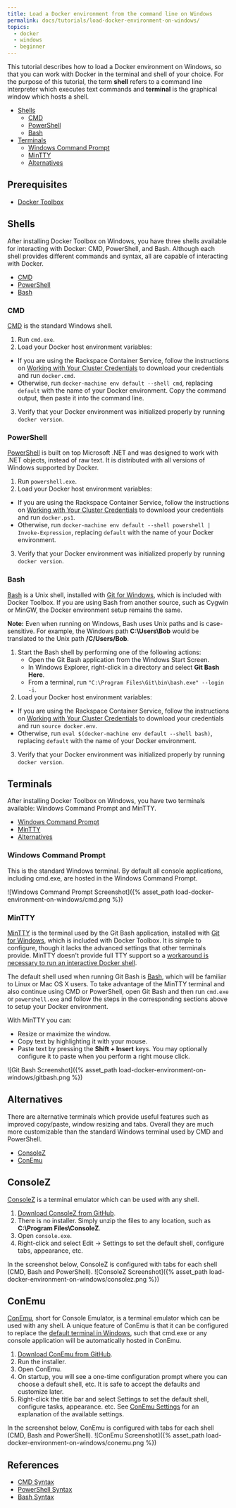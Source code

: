 ```yaml
---
title: Load a Docker environment from the command line on Windows
permalink: docs/tutorials/load-docker-environment-on-windows/
topics:
  - docker
  - windows
  - beginner
---
```


This tutorial describes how to load a Docker environment on Windows, so that you can work
with Docker in the terminal and shell of your choice. For the purpose of this
tutorial, the term **shell** refers to a command line interpreter which executes
text commands and **terminal** is the graphical window which hosts a shell.

* [Shells](#shells)
  * [CMD](#cmd)
  * [PowerShell](#powershell)
  * [Bash](#bash)
* [Terminals](#terminals)
  * [Windows Command Prompt](#cmd-prompt)
  * [MinTTY](#mintty)
  * [Alternatives](#alternatives)

## <a name="prerequisites"></a> Prerequisites

* [Docker Toolbox](https://www.docker.com/toolbox)

## <a name="shells"></a> Shells
After installing Docker Toolbox on Windows, you have three shells available for
interacting with Docker: CMD, PowerShell, and Bash. Although each shell provides
different commands and syntax, all are capable of interacting with Docker.

* [CMD](#cmd)
* [PowerShell](#powershell)
* [Bash](#bash)

### <a name="cmd"></a> CMD
[CMD][cmd-doc] is the standard Windows shell.

1. Run `cmd.exe`.
2. Load your Docker host environment variables:
  * If you are using the Rackspace Container Service, follow the instructions on [Working with Your Cluster Credentials][get-cluster-creds]
    to download your credentials and run `docker.cmd`.
  * Otherwise, run `docker-machine env default --shell cmd`, replacing `default`
    with the name of your Docker environment. Copy the command output, then paste it into the command line.
3. Verify that your Docker environment was initialized properly by running `docker version`.

[cmd-doc]: http://ss64.com/nt/syntax.html
<!-- TODO: REPLACE WITH REAL URL -->
[get-cluster-creds]: http://todo

### <a name="powershell"></a> PowerShell
[PowerShell][powershell-doc] is built on top Microsoft .NET and was designed to
work with .NET objects, instead of raw text. It is distributed with all versions of Windows supported by Docker.

1. Run `powershell.exe`.
2. Load your Docker host environment variables:
  * If you are using the Rackspace Container Service, follow the instructions on [Working with Your Cluster Credentials][get-cluster-creds]
    to download your credentials and run `docker.ps1`.
  * Otherwise, run `docker-machine env default --shell powershell | Invoke-Expression`,
    replacing `default` with the name of your Docker environment.
3. Verify that your Docker environment was initialized properly by running `docker version`.

[powershell-doc]: https://technet.microsoft.com/en-us/library/ms714469.aspx

### <a name="bash"></a> Bash
[Bash][bash-doc] is a Unix shell, installed with [Git for Windows][git-for-windows],
which is included with Docker Toolbox. If you are using Bash from another source, such as Cygwin or MinGW,
the Docker environment setup remains the same.

**Note:** Even when running on Windows, Bash uses Unix paths and is case-sensitive. For example,
the Windows path **C:\Users\Bob** would be translated to the Unix path **/C/Users/Bob**.

1. Start the Bash shell by performing one of the following actions:
    * Open the Git Bash application from the Windows Start Screen.
    * In Windows Explorer, right-click in a directory and select **Git Bash Here**.
    * From a terminal, run `"C:\Program Files\Git\bin\bash.exe" --login -i`.
2. Load your Docker host environment variables:
  * If you are using the Rackspace Container Service, follow the instructions on [Working with Your Cluster Credentials][get-cluster-creds]
    to download your credentials and run `source docker.env`.
  * Otherwise, run `eval $(docker-machine env default --shell bash)`,
    replacing `default` with the name of your Docker environment.
3. Verify that your Docker environment was initialized properly by running `docker version`.

[git-for-windows]: https://git-for-windows.github.io
[bash-doc]: http://www.gnu.org/software/bash/manual/bash.html

## <a name="terminals"></a> Terminals
After installing Docker Toolbox on Windows, you have two terminals available:
Windows Command Prompt and MinTTY.

* [Windows Command Prompt](#cmd-prompt)
* [MinTTY](#mintty)
* [Alternatives](#alternatives)

### <a name="cmd-prompt"></a> Windows Command Prompt
This is the standard Windows terminal. By default all console applications, including cmd.exe,
are hosted in the Windows Command Prompt.

![Windows Command Prompt Screenshot]({% asset_path load-docker-environment-on-windows/cmd.png %})

### <a name="mintty"></a> MinTTY
[MinTTY][mintty] is the terminal used by the Git Bash application, installed with [Git for Windows][git-for-windows],
which is included with Docker Toolbox. It is simple to configure, though it lacks
the advanced settings that other terminals provide. MinTTY doesn't provide full
TTY support so a [workaround is necessary to run an interactive Docker shell][troubleshooting-tty].

The default shell used when running Git Bash is [Bash](#bash), which will be familiar
to Linux or Mac OS X users. To take advantage of the MinTTY terminal and also continue using CMD or PowerShell,
open Git Bash and then run `cmd.exe` or `powershell.exe` and follow the steps
in the corresponding sections above to setup your Docker environment.

With MinTTY you can:

* Resize or maximize the window.
* Copy text by highlighting it with your mouse.
* Paste text by pressing the **Shift + Insert** keys. You may optionally
  configure it to paste when you perform a right mouse click.<br/>

![Git Bash Screenshot]({% asset_path load-docker-environment-on-windows/gitbash.png %})

[mintty]: https://mintty.github.io
[troubleshooting-tty]: /docs/references/troubleshooting-cannot-enable-tty-mode-on-windows/#ssh

## <a name="alternatives"></a>Alternatives
There are alternative terminals which provide useful features such as improved copy/paste,
window resizing and tabs. Overall they are much more customizable than the standard
Windows terminal used by CMD and PowerShell.

* [ConsoleZ][consolez]
* [ConEmu][conemu]

## <a name="consolez"></a> ConsoleZ
[ConsoleZ][consolez] is a terminal emulator which can be used with any shell.

1. [Download ConsoleZ from GitHub][consolez-downloads].
2. There is no installer. Simply unzip the files to any location, such as **C:\Program Files\ConsoleZ**.
3. Open `console.exe`.
4. Right-click and select Edit &rarr; Settings to set the default shell, configure tabs, appearance, etc.


In the screenshot below, ConsoleZ is configured with tabs for each shell (CMD, Bash and PowerShell).
![ConsoleZ Screenshot]({% asset_path load-docker-environment-on-windows/consolez.png %})

[consolez]: https://github.com/cbucher/console/wiki
[consolez-downloads]: https://github.com/cbucher/console/wiki/Downloads

## <a name="conemu"></a> ConEmu
[ConEmu][conemu], short for Console Emulator, is a terminal emulator which can be used with any shell.
A unique feature of ConEmu is that it can be configured to replace the [default terminal
in Windows][conemu-default-terminal], such that cmd.exe or any console application will
be automatically hosted in ConEmu.

1. [Download ConEmu from GitHub][conemu-releases].
2. Run the installer.
3. Open ConEmu.
4. On startup, you will see a one-time configuration prompt where you can choose a default shell, etc.
    It is safe to accept the defaults and customize later.
5. Right-click the title bar and select Settings to set the default shell, configure tasks, appearance. etc.
    See [ConEmu Settings][conemu-settings] for an explanation of the available settings.

In the screenshot below, ConEmu is configured with tabs for each shell (CMD, Bash and PowerShell).
![ConEmu Screenshot]({% asset_path load-docker-environment-on-windows/conemu.png %})

[conemu]: https://conemu.github.io/
[conemu-releases]: https://github.com/Maximus5/ConEmu/releases
[conemu-settings]: https://conemu.github.io/en/Settings.html
[conemu-default-terminal]: https://conemu.github.io/en/DefaultTerminal.html

## <a name="references"></a> References
* [CMD Syntax][cmd-doc]
* [PowerShell Syntax](http://ss64.com/ps/syntax.html)
* [Bash Syntax](http://ss64.com/bash/syntax.html)
